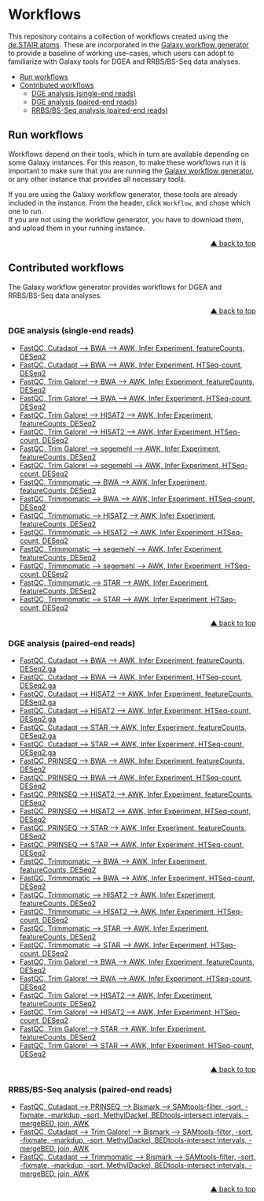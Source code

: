 <div id="top"></div>

# Workflows

This repository contains a collection of workflows created using the [de.STAIR atoms](https://github.com/destairdenbi/galaxy-atoms). These are incorporated in the [Galaxy workflow generator](https://github.com/destairdenbi/galaxy-workflow-generator)
to provide a baseline of working use-cases, which users can adopt to familiarize with
Galaxy tools for DGEA and RRBS/BS-Seq data analyses.

- [Run workflows](#run-workflows)
- [Contributed workflows](#contributed-workflows)
  - [DGE analysis (single-end reads)](#dge-analysis-single-end-reads)
  - [DGE analysis (paired-end reads)](#dge-analysis-paired-end-reads)
  - [RRBS/BS-Seq analysis (paired-end reads)](#rrbsbs-seq-analysis-paired-end-reads)



## Run workflows

Workflows depend on their tools, which in turn are available depending on some Galaxy
instances. For this reason, to make these workflows run it is important to make sure
that you are running the [Galaxy workflow generator](https://github.com/destairdenbi/galaxy-workflow-generator),
or any other instance that provides all necessary tools.

If you are using the Galaxy workflow generator, these tools are already included in
the instance. From the header, click ``Workflow``, and chose which one to run.  
If you are not using the workflow generator, you have to download them, and upload
them in your running instance.
<p align="right"><a href="#top">&#x25B2; back to top</a></p>



## Contributed workflows

The Galaxy workflow generator provides workflows for DGEA and RRBS/BS-Seq data
analyses.
<p align="right"><a href="#top">&#x25B2; back to top</a></p>



### DGE analysis (single-end reads)
- [FastQC, Cutadapt --> BWA --> AWK, Infer Experiment, featureCounts, DESeq2](https://raw.githubusercontent.com/destairdenbi/galaxy-workflows/master/dgea/se/fastqc__cutadapt__bwa__awk__infer_experiment__featurecounts__deseq2.ga)
- [FastQC, Cutadapt --> BWA --> AWK, Infer Experiment, HTSeq-count, DESeq2](https://raw.githubusercontent.com/destairdenbi/galaxy-workflows/master/dgea/se/fastqc__cutadapt__bwa__awk__infer_experiment__htseq-count__deseq2.ga)
- [FastQC, Trim Galore! --> BWA --> AWK, Infer Experiment, featureCounts, DESeq2](https://raw.githubusercontent.com/destairdenbi/galaxy-workflows/master/dgea/se/fastqc__trim_galore__bwa__awk__infer_experiment__featurecounts__deseq2.ga)
- [FastQC, Trim Galore! --> BWA --> AWK, Infer Experiment, HTSeq-count, DESeq2](https://raw.githubusercontent.com/destairdenbi/galaxy-workflows/master/dgea/se/fastqc__trim_galore__bwa__awk__infer_experiment__htseq-count__deseq2.ga)
- [FastQC, Trim Galore! --> HISAT2 --> AWK, Infer Experiment, featureCounts, DESeq2](https://raw.githubusercontent.com/destairdenbi/galaxy-workflows/master/dgea/se/fastqc__trim_galore__hisat2__awk__infer_experiment__featurecounts__deseq2.ga)
- [FastQC, Trim Galore! --> HISAT2 --> AWK, Infer Experiment, HTSeq-count, DESeq2](https://raw.githubusercontent.com/destairdenbi/galaxy-workflows/master/dgea/se/fastqc__trim_galore__hisat2__awk__infer_experiment__htseq-count__deseq2.ga)
- [FastQC, Trim Galore! --> segemehl --> AWK, Infer Experiment, featureCounts, DESeq2](https://raw.githubusercontent.com/destairdenbi/galaxy-workflows/master/dgea/se/fastqc__trim_galore__segemehl__awk__infer_experiment__featurecounts__deseq2.ga)
- [FastQC, Trim Galore! --> segemehl --> AWK, Infer Experiment, HTSeq-count, DESeq2](https://raw.githubusercontent.com/destairdenbi/galaxy-workflows/master/dgea/se/fastqc__trim_galore__segemehl__awk__infer_experiment__htseq-count__deseq2.ga)
- [FastQC, Trimmomatic --> BWA --> AWK, Infer Experiment, featureCounts, DESeq2](https://raw.githubusercontent.com/destairdenbi/galaxy-workflows/master/dgea/se/fastqc__trimmomatic__bwa__awk__infer_experiment__featurecounts__deseq2.ga)
- [FastQC, Trimmomatic --> BWA --> AWK, Infer Experiment, HTSeq-count, DESeq2](https://raw.githubusercontent.com/destairdenbi/galaxy-workflows/master/dgea/se/fastqc__trimmomatic__bwa__awk__infer_experiment__htseq-count__deseq2.ga)
- [FastQC, Trimmomatic --> HISAT2 --> AWK, Infer Experiment, featureCounts, DESeq2](https://raw.githubusercontent.com/destairdenbi/galaxy-workflows/master/dgea/se/fastqc__trimmomatic__hisat2__awk__infer_experiment__featurecounts__deseq2.ga)
- [FastQC, Trimmomatic --> HISAT2 --> AWK, Infer Experiment, HTSeq-count, DESeq2](https://raw.githubusercontent.com/destairdenbi/galaxy-workflows/master/dgea/se/fastqc__trimmomatic__hisat2__awk__infer_experiment__htseq-count__deseq2.ga)
- [FastQC, Trimmomatic --> segemehl --> AWK, Infer Experiment, featureCounts, DESeq2](https://raw.githubusercontent.com/destairdenbi/galaxy-workflows/master/dgea/se/fastqc__trimmomatic__segemehl__awk__infer_experiment__featurecounts__deseq2.ga)
- [FastQC, Trimmomatic --> segemehl --> AWK, Infer Experiment, HTSeq-count, DESeq2](https://raw.githubusercontent.com/destairdenbi/galaxy-workflows/master/dgea/se/fastqc__trimmomatic__segemehl__awk__infer_experiment__htseq-count__deseq2.ga)
- [FastQC, Trimmomatic --> STAR --> AWK, Infer Experiment, featureCounts, DESeq2](https://raw.githubusercontent.com/destairdenbi/galaxy-workflows/master/dgea/se/fastqc__trimmomatic__star__awk__infer_experiment__featurecounts__deseq2.ga)
- [FastQC, Trimmomatic --> STAR --> AWK, Infer Experiment, HTSeq-count, DESeq2](https://raw.githubusercontent.com/destairdenbi/galaxy-workflows/master/dgea/se/fastqc__trimmomatic__star__awk__infer_experiment__htseq-count__deseq2.ga)
<p align="right"><a href="#top">&#x25B2; back to top</a></p>



### DGE analysis (paired-end reads)
- [FastQC, Cutadapt --> BWA --> AWK, Infer Experiment, featureCounts, DESeq2.ga](https://raw.githubusercontent.com/destairdenbi/galaxy-workflows/master/dgea/pe/fastqc__cutadapt__bwa__awk__infer_experiment__featurecounts__deseq2.ga)
- [FastQC, Cutadapt --> BWA --> AWK, Infer Experiment, HTSeq-count, DESeq2.ga](https://raw.githubusercontent.com/destairdenbi/galaxy-workflows/master/dgea/pe/fastqc__cutadapt__bwa__awk__infer_experiment__htseq-count__deseq2.ga)
- [FastQC, Cutadapt --> HISAT2 --> AWK, Infer Experiment, featureCounts, DESeq2.ga](https://raw.githubusercontent.com/destairdenbi/galaxy-workflows/master/dgea/pe/fastqc__cutadapt__hisat2__awk__infer_experiment__featurecounts__deseq2.ga)
- [FastQC, Cutadapt --> HISAT2 --> AWK, Infer Experiment, HTSeq-count, DESeq2.ga](https://raw.githubusercontent.com/destairdenbi/galaxy-workflows/master/dgea/pe/fastqc__cutadapt__hisat2__awk__infer_experiment__htseq-count__deseq2.ga)
- [FastQC, Cutadapt --> STAR --> AWK, Infer Experiment, featureCounts, DESeq2.ga](https://raw.githubusercontent.com/destairdenbi/galaxy-workflows/master/dgea/pe/fastqc__cutadapt__star__awk__infer_experiment__featurecounts__deseq2.ga)
- [FastQC, Cutadapt --> STAR --> AWK, Infer Experiment, HTSeq-count, DESeq2.ga](https://raw.githubusercontent.com/destairdenbi/galaxy-workflows/master/dgea/pe/fastqc__cutadapt__star__awk__infer_experiment__htseq-count__deseq2.ga)
- [FastQC, PRINSEQ --> BWA --> AWK, Infer Experiment, featureCounts, DESeq2](https://raw.githubusercontent.com/destairdenbi/galaxy-workflows/master/dgea/pe/fastqc__prinseq__bwa__awk__infer_experiment__featurecounts__deseq2.ga)
- [FastQC, PRINSEQ --> BWA --> AWK, Infer Experiment, HTSeq-count, DESeq2](https://raw.githubusercontent.com/destairdenbi/galaxy-workflows/master/dgea/pe/fastqc__prinseq__bwa__awk__infer_experiment__htseq-count__deseq2.ga)
- [FastQC, PRINSEQ --> HISAT2 --> AWK, Infer Experiment, featureCounts, DESeq2](https://raw.githubusercontent.com/destairdenbi/galaxy-workflows/master/dgea/pe/fastqc__prinseq__hisat2__awk__infer_experiment__featurecounts__deseq2.ga)
- [FastQC, PRINSEQ --> HISAT2 --> AWK, Infer Experiment, HTSeq-count, DESeq2](https://raw.githubusercontent.com/destairdenbi/galaxy-workflows/master/dgea/pe/fastqc__prinseq__hisat2__awk__infer_experiment__htseq-count__deseq2.ga)
- [FastQC, PRINSEQ --> STAR --> AWK, Infer Experiment, featureCounts, DESeq2](https://raw.githubusercontent.com/destairdenbi/galaxy-workflows/master/dgea/pe/fastqc__prinseq__star__awk__infer_experiment__featurecounts__deseq2.ga)
- [FastQC, PRINSEQ --> STAR --> AWK, Infer Experiment, HTSeq-count, DESeq2](https://raw.githubusercontent.com/destairdenbi/galaxy-workflows/master/dgea/pe/fastqc__prinseq__star__awk__infer_experiment__htseq-count__deseq2.ga)
- [FastQC, Trimmomatic --> BWA --> AWK, Infer Experiment, featureCounts, DESeq2](https://raw.githubusercontent.com/destairdenbi/galaxy-workflows/master/dgea/pe/fastqc__trimmomatic__bwa__awk__infer_experiment__featurecounts__deseq2.ga)
- [FastQC, Trimmomatic --> BWA --> AWK, Infer Experiment, HTSeq-count, DESeq2](https://raw.githubusercontent.com/destairdenbi/galaxy-workflows/master/dgea/pe/fastqc__trimmomatic__bwa__awk__infer_experiment__htseq-count__deseq2.ga)
- [FastQC, Trimmomatic --> HISAT2 --> AWK, Infer Experiment, featureCounts, DESeq2](https://raw.githubusercontent.com/destairdenbi/galaxy-workflows/master/dgea/pe/fastqc__trimmomatic__hisat2__awk__infer_experiment__featurecounts__deseq2.ga)
- [FastQC, Trimmomatic --> HISAT2 --> AWK, Infer Experiment, HTSeq-count, DESeq2](https://raw.githubusercontent.com/destairdenbi/galaxy-workflows/master/dgea/pe/fastqc__trimmomatic__hisat2__awk__infer_experiment__htseq-count__deseq2.ga)
- [FastQC, Trimmomatic --> STAR --> AWK, Infer Experiment, featureCounts, DESeq2](https://raw.githubusercontent.com/destairdenbi/galaxy-workflows/master/dgea/pe/fastqc__trimmomatic__star__awk__infer_experiment__featurecounts__deseq2.ga)
- [FastQC, Trimmomatic --> STAR --> AWK, Infer Experiment, HTSeq-count, DESeq2](https://raw.githubusercontent.com/destairdenbi/galaxy-workflows/master/dgea/pe/fastqc__trimmomatic__star__awk__infer_experiment__htseq-count__deseq2.ga)
- [FastQC, Trim Galore! --> BWA --> AWK, Infer Experiment, featureCounts, DESeq2](https://raw.githubusercontent.com/destairdenbi/galaxy-workflows/master/dgea/pe/fastqc__trim_galore__bwa__awk__infer_experiment__featurecounts__deseq2.ga)
- [FastQC, Trim Galore! --> BWA --> AWK, Infer Experiment, HTSeq-count, DESeq2](https://raw.githubusercontent.com/destairdenbi/galaxy-workflows/master/dgea/pe/fastqc__trim_galore__bwa__awk__infer_experiment__htseq-count__deseq2.ga)
- [FastQC, Trim Galore! --> HISAT2 --> AWK, Infer Experiment, featureCounts, DESeq2](https://raw.githubusercontent.com/destairdenbi/galaxy-workflows/master/dgea/pe/fastqc__trim_galore__hisat2__awk__infer_experiment__featurecounts__deseq2.ga)
- [FastQC, Trim Galore! --> HISAT2 --> AWK, Infer Experiment, HTSeq-count, DESeq2](https://raw.githubusercontent.com/destairdenbi/galaxy-workflows/master/dgea/pe/fastqc__trim_galore__hisat2__awk__infer_experiment__htseq-count__deseq2.ga)
- [FastQC, Trim Galore! --> STAR --> AWK, Infer Experiment, featureCounts, DESeq2](https://raw.githubusercontent.com/destairdenbi/galaxy-workflows/master/dgea/pe/fastqc__trim_galore__star__awk__infer_experiment__featurecounts__deseq2.ga)
- [FastQC, Trim Galore! --> STAR --> AWK, Infer Experiment, HTSeq-count, DESeq2](https://raw.githubusercontent.com/destairdenbi/galaxy-workflows/master/dgea/pe/fastqc__trim_galore__star__awk__infer_experiment__htseq-count__deseq2.ga)
<p align="right"><a href="#top">&#x25B2; back to top</a></p>



### RRBS/BS-Seq analysis (paired-end reads)
- [FastQC, Cutadapt --> PRINSEQ --> Bismark --> SAMtools-filter, -sort, -fixmate, -markdup, -sort, MethylDackel, BEDtools-intersect intervals, -mergeBED, join, AWK](https://raw.githubusercontent.com/destairdenbi/galaxy-workflows/master/bs/pe/fastqc__cutadapt__prinseq__bismark__samtools-filter__-sort__-fixmate__-markdup__-sort__methyldackel__bedtools-intersect_intervals__-mergebed__join__awk.ga)
- [FastQC, Cutadapt --> Trim Galore! --> Bismark --> SAMtools-filter, -sort, -fixmate, -markdup, -sort, MethylDackel, BEDtools-intersect intervals, -mergeBED, join, AWK](https://raw.githubusercontent.com/destairdenbi/galaxy-workflows/master/bs/pe/fastqc__cutadapt__trim_galore__bismark__samtools-filter__-sort__-fixmate__-markdup__-sort__methyldackel__bedtools-intersect_intervals__-mergebed__join__awk.ga)
- [FastQC, Cutadapt --> Trimmomatic --> Bismark --> SAMtools-filter, -sort, -fixmate, -markdup, -sort, MethylDackel, BEDtools-intersect intervals, -mergeBED, join, AWK](https://raw.githubusercontent.com/destairdenbi/galaxy-workflows/master/bs/pe/fastqc__cutadapt__trimmomatic__bismark__samtools-filter__-sort__-fixmate__-markdup__-sort__methyldackel__bedtools-intersect_intervals__-mergebed__join__awk.ga)
<p align="right"><a href="#top">&#x25B2; back to top</a></p>
